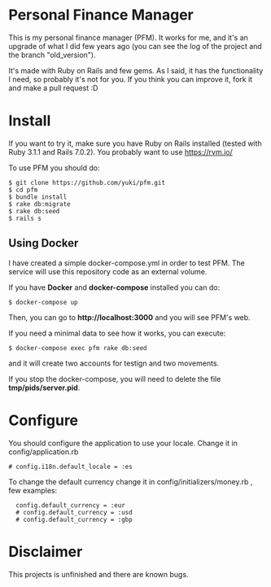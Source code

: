 # Personal Finance Manager

This is my personal finance manager (PFM). It works for me, and it's an upgrade
of what I did few years ago (you can see the log of the project and the branch
"old_version").

It's made with Ruby on Rails and few gems. As I said, it has the functionality I need, so
probably it's not for you. If you think you can improve it,
fork it and make a pull request :D

# Install
If you  want to try it, make sure you have Ruby on Rails installed (tested with
Ruby 3.1.1 and Rails 7.0.2). You probably want to use https://rvm.io/

To use PFM you should do:
```
$ git clone https://github.com/yuki/pfm.git
$ cd pfm
$ bundle install
$ rake db:migrate
$ rake db:seed
$ rails s
```

## Using Docker
I have created a simple docker-compose.yml in order to test PFM. The service will use this repository code as an external volume. 


If you have **Docker** and **docker-compose** installed you can do:

```
$ docker-compose up
```

Then, you can go to **http://localhost:3000** and you will see PFM's web.

If you need a minimal data to see how it works, you can execute:
```
$ docker-compose exec pfm rake db:seed
```
and it will create two accounts for testign and two movements.

If you stop the docker-compose, you will need to delete the file **tmp/pids/server.pid**.

# Configure
You should configure the application to use your locale. Change it in
config/application.rb

```
# config.i18n.default_locale = :es
```

To change the default currency change it in config/initializers/money.rb , few examples:
```
  config.default_currency = :eur
  # config.default_currency = :usd
  # config.default_currency = :gbp
```


# Disclaimer
This projects is unfinished and there are known bugs.
